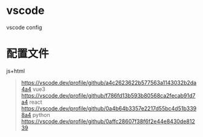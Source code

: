 # vscode
vscode config
# 配置文件
js+html
>https://vscode.dev/profile/github/a4c2623622b577563a1143032b2da4a4
vue3
>https://vscode.dev/profile/github/f786fd13b593b80568ca2fecab91d7a4
react
>https://vscode.dev/profile/github/0a4b64b3357e2217d55bc4d51b3398a4
python
>https://vscode.dev/profile/github/0affc28607f38f6f2e44e8430de81239
